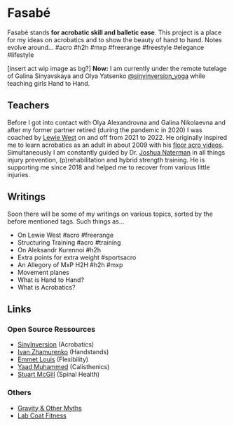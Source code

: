# Fasabé

Fasabé stands **for acrobatic skill and balletic ease**. This project is a place for my ideas on acrobatics and to show the beauty of hand to hand. Notes evolve around... #acro #h2h #mxp #freerange #freestyle #elegance #lifestyle 

[insert act wip image as bg?]
**Now:** I am currently under the remote tutelage of Galina Sinyavskaya and Olya Yatsenko
[@sinyinversion_yoga](https://www.instagram.com/sinyinversion_yoga/) while teaching girls Hand to Hand.


## Teachers

Before I got into contact with Olya Alexandrovna and Galina Nikolaevna and after my former partner retired (during the pandemic in 2020) I was coached by [Lewie West](https://lewiewest.com) on and off from 2021 to 2022. He originally inspired me to learn acrobatics as an adult in about 2009 with his [floor acro videos](https://www.youtube.com/watch?v=93uZhnwGZAA). Simultaneously I am constantly guided by Dr. [Joshua Naterman](https://labcoatfitness.com/) in all things injury prevention, (p)rehabilitation and hybrid strength training. He is supporting me since 2018 and helped me to recover from various little injuries.


## Writings

Soon there will be some of my writings on various topics, sorted by the before mentioned tags. Such things as...

* On Lewie West #acro #freerange
* Structuring Training #acro #training
* On Aleksandr Kurennoi #h2h
* Extra points for extra weight #sportsacro
* An Allegory of MxP H2H #h2h #mxp
* Movement planes
* What is Hand to Hand?
* What is Acrobatics?


## Links

### Open Source Ressources
* [SinyInversion](https://www.instagram.com/sinyinversion_yoga/) (Acrobatics)
* [Ivan Zhamurenko](https://www.youtube.com/channel/UCkO-giUul2ta5px7NAuUD6w/videos) (Handstands)
* [Emmet Louis](https://www.youtube.com/c/EmmetLouisM3) (Flexibility)
* [Yaad Muhammed](https://www.youtube.com/c/YaadMohammad) (Calisthenics)
* [Stuart McGill](https://www.youtube.com/watch?v=LrmMLHybk1o) (Spinal Health)

### Others
* [Gravity & Other Myths](https://www.gravityandothermyths.com/)
* [Lab Coat Fitness](https://labcoatfitness.com)